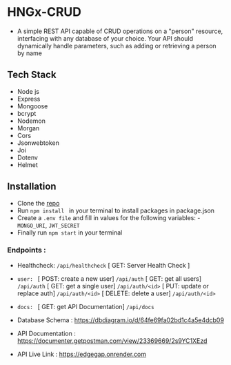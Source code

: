 # HNGx-CRUD
- A simple REST API capable of CRUD operations on a "person" resource, interfacing with any database of your choice. Your API should dynamically handle parameters, such as adding or retrieving a person by name

## Tech Stack
- Node js
- Express
- Mongoose
- bcrypt
- Nodemon
- Morgan
- Cors
- Jsonwebtoken
- Joi
- Dotenv
- Helmet

## Installation
- Clone the [repo](https://github.com/nwachee/HNGx-CRUD.git) 
- Run `npm install ` in your terminal to install packages in package.json
- Create a `.env file` and fill in values for the following variables: - `MONGO_URI`, `JWT_SECRET`
- Finally run `npm start` in your terminal

### Endpoints : 
- Healthcheck: `/api/healthcheck` 
    [ GET: Server Health Check ]

- `user: `
    [ POST: create a new user]  `/api/auth`
    [ GET: get all users]  `/api/auth`
    [ GET: get a single user] `/api/auth/<id>`
    [ PUT: update or replace auth] `/api/auth/<id>`
    [ DELETE: delete a user] `/api/auth/<id>`
 
 - `docs: `
   [ GET: get API Documentation] `/api/docs`

- Database Schema : https://dbdiagram.io/d/64fe69fa02bd1c4a5e4dcb09

- API Documentation : https://documenter.getpostman.com/view/23369669/2s9YC1XEzd

- API Live Link : https://edgegap.onrender.com